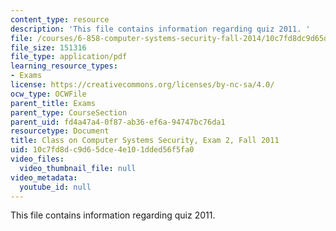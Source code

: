 ```yaml
---
content_type: resource
description: 'This file contains information regarding quiz 2011. '
file: /courses/6-858-computer-systems-security-fall-2014/10c7fd8dc9d65dce4e101dded56f5fa0_MIT6_858F14_q11_2.pdf
file_size: 151316
file_type: application/pdf
learning_resource_types:
- Exams
license: https://creativecommons.org/licenses/by-nc-sa/4.0/
ocw_type: OCWFile
parent_title: Exams
parent_type: CourseSection
parent_uid: fd4a47a4-0f87-ab36-ef6a-94747bc76da1
resourcetype: Document
title: Class on Computer Systems Security, Exam 2, Fall 2011
uid: 10c7fd8d-c9d6-5dce-4e10-1dded56f5fa0
video_files:
  video_thumbnail_file: null
video_metadata:
  youtube_id: null
---
```

This file contains information regarding quiz 2011. 